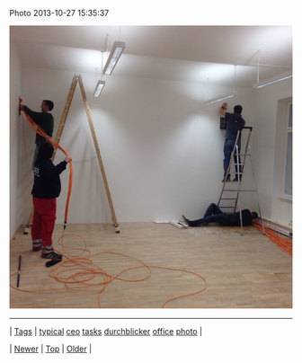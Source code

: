 <!--
title: Photo 2013-10-27 15
date: 2020-06-28T15:27:00.183Z
tags: typical, ceo, tasks, durchblicker, office, photo
-->


Photo 2013-10-27 15:35:37

![](65238069802-0.jpg)

<!--BOTTOM-POST-NAVIGATION-->
---

| [Tags](tags.md) | [typical](tag-typical.md) [ceo](tag-ceo.md) [tasks](tag-tasks.md) [durchblicker](tag-durchblicker.md) [office](tag-office.md) [photo](tag-photo.md) |

| [Newer](65224377639.md) | [Top](index.md) | [Older](65240482215.md) |